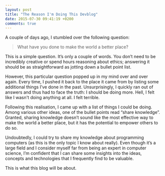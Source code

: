 ```yaml
---
layout: post
title: "The Reason I'm Doing This Devblog"
date: 2015-07-30 09:41:19 +0200
comments: true
---
```


A couple of days ago, I stumbled over the following question:

> What have you done to make the world a better place?

This is a simple question. It’s only a couple of words. You don’t need to be incredibly creative or spend hours reasoning about ethics; answering it should be as straightforward as jotting down a bullet point list.

However, this particular question popped up in my mind over and over again. Every time, I pushed it back to the place it came from by listing some additional things I’ve done in the past. Unsurprisingly, I quickly ran out of answers and thus had to face the truth: I should be doing more. Hell, I felt like I wasn't doing anything at all. I felt terrible.

Following this realisation, I came up with a list of things I could be doing. Among various other ideas, one of the bullet points read “share knowledge”. Granted, sharing knowledge doesn’t sound like the most effective way to make the world a better place, but it has the potential to empower others to do so.

Undoubtedly, I could try to share my knowledge about programming computers (as this is the only topic I know about really). Even though it’s a large field and I consider myself far from being an expert in computer science, I’m confident that I can share some insights into the ideas, concepts and technologies that I frequently find to be valuable.

This is what this blog will be about.
